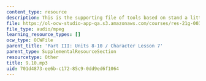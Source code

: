 ```yaml
---
content_type: resource
description: This is the supporting file of tools based on stand a little closer.
file: https://ol-ocw-studio-app-qa.s3.amazonaws.com/courses/res-21g-003-learning-chinese-a-foundation-course-in-mandarin-spring-2011/701d4873ee6bc17285c90dd9ed6f1064_9.10.mp3
file_type: audio/mpeg
learning_resource_types: []
ocw_type: OCWFile
parent_title: 'Part III: Units 8-10 / Character Lesson 7'
parent_type: SupplementalResourceSection
resourcetype: Other
title: 9.10.mp3
uid: 701d4873-ee6b-c172-85c9-0dd9ed6f1064
---
```

